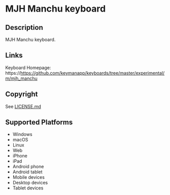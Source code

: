 MJH Manchu keyboard
==============

Description
-----------
MJH Manchu keyboard.

Links
-----
Keyboard Homepage: https://https://github.com/keymanapp/keyboards/tree/master/experimental/m/mjh_manchu

Copyright
---------
See [LICENSE.md](LICENSE.md)

Supported Platforms
-------------------
 * Windows
 * macOS
 * Linux
 * Web
 * iPhone
 * iPad
 * Android phone
 * Android tablet
 * Mobile devices
 * Desktop devices
 * Tablet devices

